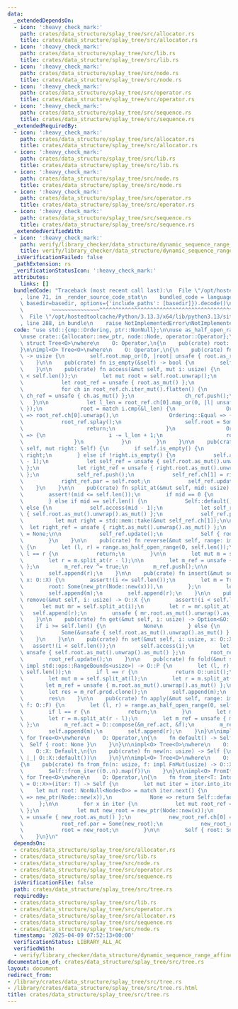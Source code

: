```yaml
---
data:
  _extendedDependsOn:
  - icon: ':heavy_check_mark:'
    path: crates/data_structure/splay_tree/src/allocator.rs
    title: crates/data_structure/splay_tree/src/allocator.rs
  - icon: ':heavy_check_mark:'
    path: crates/data_structure/splay_tree/src/lib.rs
    title: crates/data_structure/splay_tree/src/lib.rs
  - icon: ':heavy_check_mark:'
    path: crates/data_structure/splay_tree/src/node.rs
    title: crates/data_structure/splay_tree/src/node.rs
  - icon: ':heavy_check_mark:'
    path: crates/data_structure/splay_tree/src/operator.rs
    title: crates/data_structure/splay_tree/src/operator.rs
  - icon: ':heavy_check_mark:'
    path: crates/data_structure/splay_tree/src/sequence.rs
    title: crates/data_structure/splay_tree/src/sequence.rs
  _extendedRequiredBy:
  - icon: ':heavy_check_mark:'
    path: crates/data_structure/splay_tree/src/allocator.rs
    title: crates/data_structure/splay_tree/src/allocator.rs
  - icon: ':heavy_check_mark:'
    path: crates/data_structure/splay_tree/src/lib.rs
    title: crates/data_structure/splay_tree/src/lib.rs
  - icon: ':heavy_check_mark:'
    path: crates/data_structure/splay_tree/src/node.rs
    title: crates/data_structure/splay_tree/src/node.rs
  - icon: ':heavy_check_mark:'
    path: crates/data_structure/splay_tree/src/operator.rs
    title: crates/data_structure/splay_tree/src/operator.rs
  - icon: ':heavy_check_mark:'
    path: crates/data_structure/splay_tree/src/sequence.rs
    title: crates/data_structure/splay_tree/src/sequence.rs
  _extendedVerifiedWith:
  - icon: ':heavy_check_mark:'
    path: verify/library_checker/data_structure/dynamic_sequence_range_affine_range_sum/src/main.rs
    title: verify/library_checker/data_structure/dynamic_sequence_range_affine_range_sum/src/main.rs
  _isVerificationFailed: false
  _pathExtension: rs
  _verificationStatusIcon: ':heavy_check_mark:'
  attributes:
    links: []
  bundledCode: "Traceback (most recent call last):\n  File \"/opt/hostedtoolcache/Python/3.13.3/x64/lib/python3.13/site-packages/onlinejudge_verify/documentation/build.py\"\
    , line 71, in _render_source_code_stat\n    bundled_code = language.bundle(stat.path,\
    \ basedir=basedir, options={'include_paths': [basedir]}).decode()\n          \
    \         ~~~~~~~~~~~~~~~^^^^^^^^^^^^^^^^^^^^^^^^^^^^^^^^^^^^^^^^^^^^^^^^^^^^^^^^^^^^^^^^^^\n\
    \  File \"/opt/hostedtoolcache/Python/3.13.3/x64/lib/python3.13/site-packages/onlinejudge_verify/languages/rust.py\"\
    , line 288, in bundle\n    raise NotImplementedError\nNotImplementedError\n"
  code: "use std::{cmp::Ordering, ptr::NonNull};\n\nuse as_half_open_range::AsHalfOpenRange;\n\
    \nuse crate::{allocator::new_ptr, node::Node, operator::Operator};\n\npub(crate)\
    \ struct Tree<O>\nwhere\n    O: Operator,\n{\n    pub(crate) root: Option<NonNull<Node<O>>>,\n\
    }\n\nimpl<O> Tree<O>\nwhere\n    O: Operator,\n{\n    pub(crate) fn len(&self)\
    \ -> usize {\n        self.root.map_or(0, |root| unsafe { root.as_ref().len })\n\
    \    }\n\n    pub(crate) fn is_empty(&self) -> bool {\n        self.root.is_none()\n\
    \    }\n\n    pub(crate) fn access(&mut self, mut i: usize) {\n        assert!(i\
    \ < self.len());\n        let mut root = self.root.unwrap();\n        loop {\n\
    \            let root_ref = unsafe { root.as_mut() };\n            root_ref.push();\n\
    \            for ch in root_ref.ch.iter_mut().flatten() {\n                let\
    \ ch_ref = unsafe { ch.as_mut() };\n                ch_ref.push();\n         \
    \   }\n\n            let l_len = root_ref.ch[0].map_or(0, |l| unsafe { l.as_ref().len\
    \ });\n            root = match i.cmp(&l_len) {\n                Ordering::Less\
    \ => root_ref.ch[0].unwrap(),\n                Ordering::Equal => {\n        \
    \            root_ref.splay();\n                    self.root = Some(root);\n\
    \                    return;\n                }\n                Ordering::Greater\
    \ => {\n                    i -= l_len + 1;\n                    root_ref.ch[1].unwrap()\n\
    \                }\n            }\n        }\n    }\n\n    pub(crate) fn append(&mut\
    \ self, mut right: Self) {\n        if self.is_empty() {\n            *self =\
    \ right;\n        } else if !right.is_empty() {\n            self.access(self.len()\
    \ - 1);\n            let self_ref = unsafe { self.root.as_mut().unwrap().as_mut()\
    \ };\n            let right_ref = unsafe { right.root.as_mut().unwrap().as_mut()\
    \ };\n            self_ref.push();\n            self_ref.ch[1] = right.root;\n\
    \            right_ref.par = self.root;\n            self_ref.update();\n    \
    \    }\n    }\n\n    pub(crate) fn split_at(&mut self, mid: usize) -> Self {\n\
    \        assert!(mid <= self.len());\n        if mid == 0 {\n            std::mem::take(self)\n\
    \        } else if mid == self.len() {\n            Self::default()\n        }\
    \ else {\n            self.access(mid - 1);\n            let self_ref = unsafe\
    \ { self.root.as_mut().unwrap().as_mut() };\n            self_ref.push();\n  \
    \          let mut right = std::mem::take(&mut self_ref.ch[1]);\n\n          \
    \  let right_ref = unsafe { right.as_mut().unwrap().as_mut() };\n            right_ref.par\
    \ = None;\n\n            self_ref.update();\n            Self { root: right }\n\
    \        }\n    }\n\n    pub(crate) fn reverse(&mut self, range: impl std::ops::RangeBounds<usize>)\
    \ {\n        let (l, r) = range.as_half_open_range(0, self.len());\n        if\
    \ l == r {\n            return;\n        }\n\n        let mut m = self.split_at(l);\n\
    \        let r = m.split_at(r - l);\n\n        let m_ref = unsafe { m.root.as_mut().unwrap().as_mut()\
    \ };\n        m_ref.rev ^= true;\n        m_ref.push();\n\n        self.append(m);\n\
    \        self.append(r);\n    }\n\n    pub(crate) fn insert(&mut self, i: usize,\
    \ x: O::X) {\n        assert!(i <= self.len());\n        let m = Tree {\n    \
    \        root: Some(new_ptr(Node::new(x))),\n        };\n        let r = self.split_at(i);\n\
    \        self.append(m);\n        self.append(r);\n    }\n\n    pub(crate) fn\
    \ remove(&mut self, i: usize) -> O::X {\n        assert!(i < self.len());\n  \
    \      let mut mr = self.split_at(i);\n        let r = mr.split_at(1);\n     \
    \   self.append(r);\n        unsafe { mr.root.as_mut().unwrap().as_mut() }.val.clone()\n\
    \    }\n\n    pub(crate) fn get(&mut self, i: usize) -> Option<&O::X> {\n    \
    \    if i >= self.len() {\n            None\n        } else {\n            self.access(i);\n\
    \            Some(&unsafe { self.root.as_mut().unwrap().as_mut() }.val)\n    \
    \    }\n    }\n\n    pub(crate) fn set(&mut self, i: usize, x: O::X) {\n     \
    \   assert!(i < self.len());\n        self.access(i);\n        let root_ref =\
    \ unsafe { self.root.as_mut().unwrap().as_mut() };\n        root_ref.val = x;\n\
    \        root_ref.update();\n    }\n\n    pub(crate) fn fold(&mut self, range:\
    \ impl std::ops::RangeBounds<usize>) -> O::P {\n        let (l, r) = range.as_half_open_range(0,\
    \ self.len());\n        if l == r {\n            return O::unit();\n        }\n\
    \        let mut m = self.split_at(l);\n        let r = m.split_at(r - l);\n \
    \       let m_ref = unsafe { m.root.as_mut().unwrap().as_mut() };\n        m_ref.update();\n\
    \        let res = m_ref.prod.clone();\n        self.append(m);\n        self.append(r);\n\
    \        res\n    }\n\n    pub(crate) fn apply(&mut self, range: impl std::ops::RangeBounds<usize>,\
    \ f: O::F) {\n        let (l, r) = range.as_half_open_range(0, self.len());\n\
    \        if l == r {\n            return;\n        }\n        let mut m = self.split_at(l);\n\
    \        let r = m.split_at(r - l);\n        let m_ref = unsafe { m.root.as_mut().unwrap().as_mut()\
    \ };\n        m_ref.act = O::compose(&m_ref.act, &f);\n        m_ref.push();\n\
    \        self.append(m);\n        self.append(r);\n    }\n}\n\nimpl<O> Default\
    \ for Tree<O>\nwhere\n    O: Operator,\n{\n    fn default() -> Self {\n      \
    \  Self { root: None }\n    }\n}\n\nimpl<O> Tree<O>\nwhere\n    O: Operator,\n\
    \    O::X: Default,\n{\n    pub(crate) fn new(n: usize) -> Self {\n        Self::from_fn(n,\
    \ |_| O::X::default())\n    }\n}\n\nimpl<O> Tree<O>\nwhere\n    O: Operator,\n\
    {\n    pub(crate) fn from_fn(n: usize, f: impl FnMut(usize) -> O::X) -> Self {\n\
    \        Self::from_iter((0..n).map(f))\n    }\n}\n\nimpl<O> FromIterator<O::X>\
    \ for Tree<O>\nwhere\n    O: Operator,\n{\n    fn from_iter<T: IntoIterator<Item\
    \ = O::X>>(iter: T) -> Self {\n        let mut iter = iter.into_iter();\n    \
    \    let mut root: NonNull<Node<O>> = match iter.next() {\n            Some(x)\
    \ => new_ptr(Node::new(x)),\n            None => return Self::default(),\n   \
    \     };\n\n        for x in iter {\n            let mut root_ref = unsafe { root.as_mut()\
    \ };\n            let mut new_root = new_ptr(Node::new(x));\n            let new_root_ref\
    \ = unsafe { new_root.as_mut() };\n            new_root_ref.ch[0] = Some(root);\n\
    \            root_ref.par = Some(new_root);\n            new_root_ref.update();\n\
    \            root = new_root;\n        }\n\n        Self { root: Some(root) }\n\
    \    }\n}\n"
  dependsOn:
  - crates/data_structure/splay_tree/src/allocator.rs
  - crates/data_structure/splay_tree/src/lib.rs
  - crates/data_structure/splay_tree/src/node.rs
  - crates/data_structure/splay_tree/src/operator.rs
  - crates/data_structure/splay_tree/src/sequence.rs
  isVerificationFile: false
  path: crates/data_structure/splay_tree/src/tree.rs
  requiredBy:
  - crates/data_structure/splay_tree/src/lib.rs
  - crates/data_structure/splay_tree/src/operator.rs
  - crates/data_structure/splay_tree/src/allocator.rs
  - crates/data_structure/splay_tree/src/sequence.rs
  - crates/data_structure/splay_tree/src/node.rs
  timestamp: '2025-04-09 07:52:13+00:00'
  verificationStatus: LIBRARY_ALL_AC
  verifiedWith:
  - verify/library_checker/data_structure/dynamic_sequence_range_affine_range_sum/src/main.rs
documentation_of: crates/data_structure/splay_tree/src/tree.rs
layout: document
redirect_from:
- /library/crates/data_structure/splay_tree/src/tree.rs
- /library/crates/data_structure/splay_tree/src/tree.rs.html
title: crates/data_structure/splay_tree/src/tree.rs
---
```


